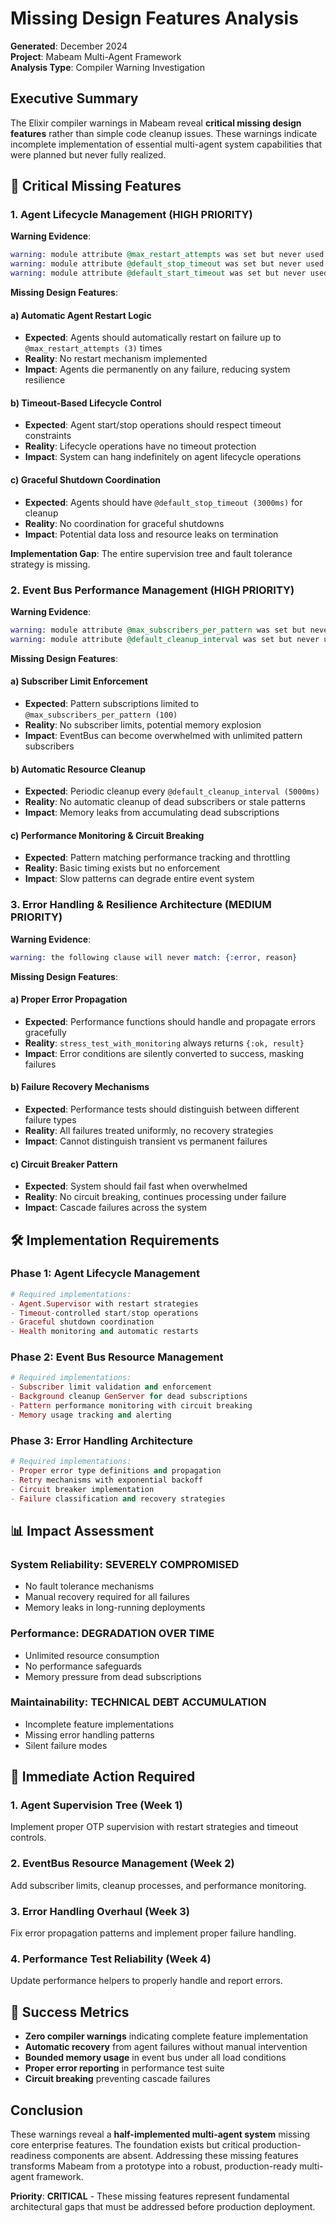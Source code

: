# Missing Design Features Analysis

**Generated**: December 2024  
**Project**: Mabeam Multi-Agent Framework  
**Analysis Type**: Compiler Warning Investigation

## Executive Summary

The Elixir compiler warnings in Mabeam reveal **critical missing design features** rather than simple code cleanup issues. These warnings indicate incomplete implementation of essential multi-agent system capabilities that were planned but never fully realized.

## 🎯 Critical Missing Features

### 1. Agent Lifecycle Management (HIGH PRIORITY)

**Warning Evidence**:
```elixir
warning: module attribute @max_restart_attempts was set but never used
warning: module attribute @default_stop_timeout was set but never used  
warning: module attribute @default_start_timeout was set but never used
```

**Missing Design Features**:

#### a) **Automatic Agent Restart Logic**
- **Expected**: Agents should automatically restart on failure up to `@max_restart_attempts (3)` times
- **Reality**: No restart mechanism implemented
- **Impact**: Agents die permanently on any failure, reducing system resilience

#### b) **Timeout-Based Lifecycle Control** 
- **Expected**: Agent start/stop operations should respect timeout constraints
- **Reality**: Lifecycle operations have no timeout protection
- **Impact**: System can hang indefinitely on agent lifecycle operations

#### c) **Graceful Shutdown Coordination**
- **Expected**: Agents should have `@default_stop_timeout (3000ms)` for cleanup
- **Reality**: No coordination for graceful shutdowns
- **Impact**: Potential data loss and resource leaks on termination

**Implementation Gap**: The entire supervision tree and fault tolerance strategy is missing.

### 2. Event Bus Performance Management (HIGH PRIORITY)

**Warning Evidence**:
```elixir
warning: module attribute @max_subscribers_per_pattern was set but never used
warning: module attribute @default_cleanup_interval was set but never used
```

**Missing Design Features**:

#### a) **Subscriber Limit Enforcement**
- **Expected**: Pattern subscriptions limited to `@max_subscribers_per_pattern (100)`
- **Reality**: No subscriber limits, potential memory explosion
- **Impact**: EventBus can become overwhelmed with unlimited pattern subscribers

#### b) **Automatic Resource Cleanup**
- **Expected**: Periodic cleanup every `@default_cleanup_interval (5000ms)`
- **Reality**: No automatic cleanup of dead subscribers or stale patterns
- **Impact**: Memory leaks from accumulating dead subscriptions

#### c) **Performance Monitoring & Circuit Breaking**
- **Expected**: Pattern matching performance tracking and throttling
- **Reality**: Basic timing exists but no enforcement
- **Impact**: Slow patterns can degrade entire event system

### 3. Error Handling & Resilience Architecture (MEDIUM PRIORITY)

**Warning Evidence**:
```elixir
warning: the following clause will never match: {:error, reason}
```

**Missing Design Features**:

#### a) **Proper Error Propagation**
- **Expected**: Performance functions should handle and propagate errors gracefully  
- **Reality**: `stress_test_with_monitoring` always returns `{:ok, result}`
- **Impact**: Error conditions are silently converted to success, masking failures

#### b) **Failure Recovery Mechanisms**
- **Expected**: Performance tests should distinguish between different failure types
- **Reality**: All failures treated uniformly, no recovery strategies
- **Impact**: Cannot distinguish transient vs permanent failures

#### c) **Circuit Breaker Pattern**
- **Expected**: System should fail fast when overwhelmed
- **Reality**: No circuit breaking, continues processing under failure
- **Impact**: Cascade failures across the system

## 🛠️ Implementation Requirements

### Phase 1: Agent Lifecycle Management
```elixir
# Required implementations:
- Agent.Supervisor with restart strategies
- Timeout-controlled start/stop operations  
- Graceful shutdown coordination
- Health monitoring and automatic restarts
```

### Phase 2: Event Bus Resource Management
```elixir
# Required implementations:
- Subscriber limit validation and enforcement
- Background cleanup GenServer for dead subscriptions
- Pattern performance monitoring with circuit breaking
- Memory usage tracking and alerting
```

### Phase 3: Error Handling Architecture
```elixir  
# Required implementations:
- Proper error type definitions and propagation
- Retry mechanisms with exponential backoff
- Circuit breaker implementation
- Failure classification and recovery strategies
```

## 📊 Impact Assessment

### System Reliability: **SEVERELY COMPROMISED**
- No fault tolerance mechanisms
- Manual recovery required for all failures
- Memory leaks in long-running deployments

### Performance: **DEGRADATION OVER TIME**
- Unlimited resource consumption
- No performance safeguards
- Memory pressure from dead subscriptions

### Maintainability: **TECHNICAL DEBT ACCUMULATION**
- Incomplete feature implementations
- Missing error handling patterns
- Silent failure modes

## 🚨 Immediate Action Required

### 1. **Agent Supervision Tree** (Week 1)
Implement proper OTP supervision with restart strategies and timeout controls.

### 2. **EventBus Resource Management** (Week 2)  
Add subscriber limits, cleanup processes, and performance monitoring.

### 3. **Error Handling Overhaul** (Week 3)
Fix error propagation patterns and implement proper failure handling.

### 4. **Performance Test Reliability** (Week 4)
Update performance helpers to properly handle and report errors.

## 🎯 Success Metrics

- **Zero compiler warnings** indicating complete feature implementation
- **Automatic recovery** from agent failures without manual intervention  
- **Bounded memory usage** in event bus under all load conditions
- **Proper error reporting** in performance test suite
- **Circuit breaking** preventing cascade failures

## Conclusion

These warnings reveal a **half-implemented multi-agent system** missing core enterprise features. The foundation exists but critical production-readiness components are absent. Addressing these missing features transforms Mabeam from a prototype into a robust, production-ready multi-agent framework.

**Priority**: **CRITICAL** - These missing features represent fundamental architectural gaps that must be addressed before production deployment.